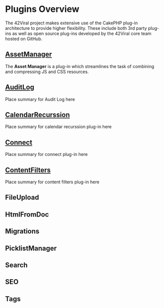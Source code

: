 # Plugins Overview

The 42Viral project makes extensive use of the CakePHP plug-in architecture to provide higher flexibility. These include
both 3rd party plug-ins as well as open source plug-ins developed by the 42Viral core team hosted on GitHub.

## [AssetManager](/docs/developer-plugins-asset_manager)
The __Asset Manager__ is a plug-in which streamlines the task of combining and compressing JS and CSS resources.

## [AuditLog](/docs/developer-plugins-audit_log)
Place summary for Audit Log here


## [CalendarRecurssion](/docs/developer-plugins-calendar_recurssion)
Place summary for calendar recurssion plug-in here

## [Connect](/docs/developer-plugins-connect)
Place summary for connect plug-in here

## [ContentFilters](/docs/developer-plugins-content_filters)
Place summary for content filters plug-in here

## FileUpload

## HtmlFromDoc

## Migrations

## PicklistManager

## Search

## SEO

## Tags
